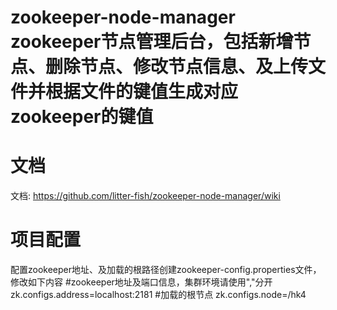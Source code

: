 # zookeeper-node-manager zookeeper节点管理后台，包括新增节点、删除节点、修改节点信息、及上传文件并根据文件的键值生成对应zookeeper的键值

# 文档
文档: https://github.com/litter-fish/zookeeper-node-manager/wiki

# 项目配置
配置zookeeper地址、及加载的根路径创建zookeeper-config.properties文件，修改如下内容
#zookeeper地址及端口信息，集群环境请使用","分开
zk.configs.address=localhost:2181
#加载的根节点
zk.configs.node=/hk4
